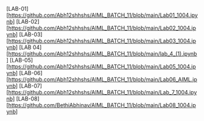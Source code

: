 [LAB-01][https://github.com/Abh12shhshs/AIML_BATCH_11/blob/main/Lab01_1004.ipynb]
[LAB-02][https://github.com/Abh12shhshs/AIML_BATCH_11/blob/main/Lab02_1004.ipynb]
[LAB-03][https://github.com/Abh12shhshs/AIML_BATCH_11/blob/main/Lab03_1004.ipynb]
[LAB 04][https://github.com/Abh12shhshs/AIML_BATCH_11/blob/main/lab_4_(1).ipynb]
[LAB-05][https://github.com/Abh12shhshs/AIML_BATCH_11/blob/main/Lab05_1004.ipynb]
[LAB-06][https://github.com/Abh12shhshs/AIML_BATCH_11/blob/main/Lab06_AIML.ipynb]
[LAB-07][https://github.com/Abh12shhshs/AIML_BATCH_11/blob/main/Lab_7_1004.ipynb]
[LAB-08][https://github.com/BethiAbhinav/AIML_BATCH_11/blob/main/Lab08_1004.ipynb]
